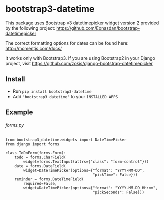 bootstrap3-datetime
================================

This package uses Bootstrap v3 datetimepicker widget version 2 provided by the following project:
 https://github.com/Eonasdan/bootstrap-datetimepicker

The correct formatting options for dates can be found here:
 http://momentjs.com/docs/

It works only with Bootstrap3. If you are using Bootstrap2 in your Django project,
visit https://github.com/zokis/django-bootstrap-datetimepicker


Install
-------------------------------

* Run `pip install bootstrap3-datetime`
* Add `'bootstrap3_datetime'` to your `INSTALLED_APPS`


Example
--------------------------------

###### forms.py
	from bootstrap3_datetime.widgets import DateTimePicker
	from django import forms

    class ToDoForm(forms.Form):
        todo = forms.CharField(
            widget=forms.TextInput(attrs={"class": "form-control"}))
        date = forms.DateField(
            widget=DateTimePicker(options={"format": "YYYY-MM-DD",
                                           "pickTime": False}))
        reminder = forms.DateTimeField(
            required=False,
            widget=DateTimePicker(options={"format": "YYYY-MM-DD HH:mm",
                                           "pickSeconds": False}))
